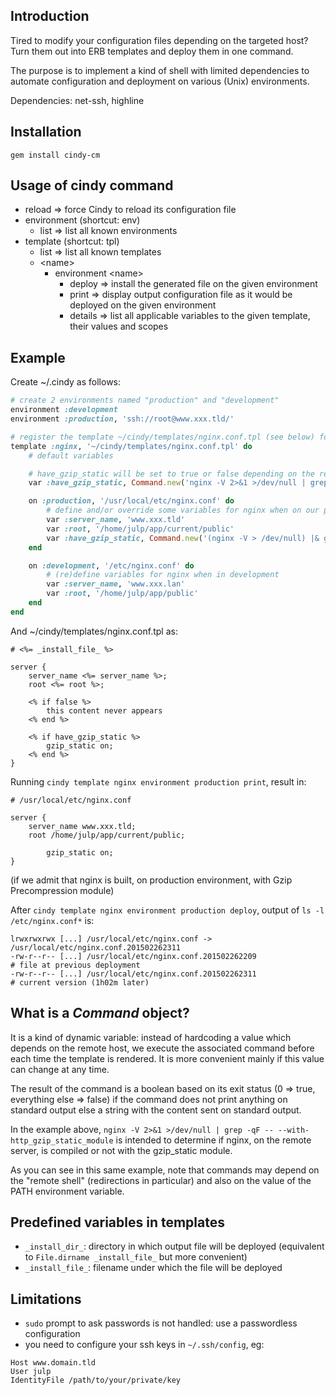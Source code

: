 ## Introduction

Tired to modify your configuration files depending on the targeted host? Turn them out into ERB templates and deploy them in one command.

The purpose is to implement a kind of shell with limited dependencies to automate configuration and deployment on various (Unix) environments.

Dependencies: net-ssh, highline

## Installation

`gem install cindy-cm`

## Usage of cindy command

* reload                        => force Cindy to reload its configuration file
* environment (shortcut: env)
    * list                      => list all known environments
* template (shortcut: tpl)
    * list                      => list all known templates
    * \<name>
        * environment \<name>
            * deploy            => install the generated file on the given environment
            * print             => display output configuration file as it would be deployed on the given environment
            * details           => list all applicable variables to the given template, their values and scopes

## Example

Create ~/.cindy as follows:

```ruby
# create 2 environments named "production" and "development"
environment :development
environment :production, 'ssh://root@www.xxx.tld/'

# register the template ~/cindy/templates/nginx.conf.tpl (see below) for our nginx configuration
template :nginx, '~/cindy/templates/nginx.conf.tpl' do
    # default variables

    # have_gzip_static will be set to true or false depending on the result of the following command
    var :have_gzip_static, Command.new('nginx -V 2>&1 >/dev/null | grep -qF -- --with-http_gzip_static_module') # (ba|k)sh

    on :production, '/usr/local/etc/nginx.conf' do
        # define and/or override some variables for nginx when on our production environment
        var :server_name, 'www.xxx.tld'
        var :root, '/home/julp/app/current/public'
        var :have_gzip_static, Command.new('(nginx -V > /dev/null) |& grep -qF -- --with-http_gzip_static_module') # (t)csh
    end

    on :development, '/etc/nginx.conf' do
        # (re)define variables for nginx when in development
        var :server_name, 'www.xxx.lan'
        var :root, '/home/julp/app/public'
    end
end
```

And ~/cindy/templates/nginx.conf.tpl as:

```
# <%= _install_file_ %>

server {
    server_name <%= server_name %>;
    root <%= root %>;

    <% if false %>
        this content never appears
    <% end %>

    <% if have_gzip_static %>
        gzip_static on;
    <% end %>
}
```

Running `cindy template nginx environment production print`, result in:

```
# /usr/local/etc/nginx.conf

server {
    server_name www.xxx.tld;
    root /home/julp/app/current/public;

        gzip_static on;
}
```
(if we admit that nginx is built, on production environment, with Gzip Precompression module)

After `cindy template nginx environment production deploy`, output of `ls -l /etc/nginx.conf*` is:

```
lrwxrwxrwx [...] /usr/local/etc/nginx.conf -> /usr/local/etc/nginx.conf.201502262311
-rw-r--r-- [...] /usr/local/etc/nginx.conf.201502262209                              # file at previous deployment
-rw-r--r-- [...] /usr/local/etc/nginx.conf.201502262311                              # current version (1h02m later)
```

## What is a *Command* object?

It is a kind of dynamic variable: instead of hardcoding a value which depends on the remote host, we execute the associated command before each
time the template is rendered. It is more convenient mainly if this value can change at any time.

The result of the command is a boolean based on its exit status (0 => true, everything else => false) if the command does not print anything on
standard output else a string with the content sent on standard output.

In the example above, `nginx -V 2>&1 >/dev/null | grep -qF -- --with-http_gzip_static_module` is intended to determine if nginx, on the remote
server, is compiled or not with the gzip_static module.

As you can see in this same example, note that commands may depend on the "remote shell" (redirections in particular) and also on the value of the
PATH environment variable.

## Predefined variables in templates

* `_install_dir_`: directory in which output file will be deployed (equivalent to `File.dirname _install_file_` but more convenient)
* `_install_file_`: filename under which the file will be deployed

## Limitations

* `sudo` prompt to ask passwords is not handled: use a passwordless configuration
* you need to configure your ssh keys in `~/.ssh/config`, eg:

```
Host www.domain.tld
User julp
IdentityFile /path/to/your/private/key
```
